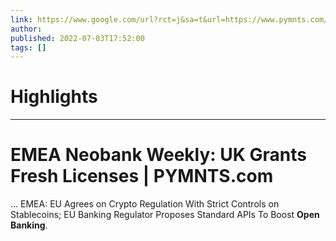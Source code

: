 ```yaml
---
link: https://www.google.com/url?rct=j&sa=t&url=https://www.pymnts.com/news/banking/2022/emea-neobank-weekly-newcomers-seek-to-differentiate-as-uk-grants-fresh-licenses-2/&ct=ga&cd=CAIyHzVmNjkxZDEzNTU2NWU1MTc6Y29tLmJyOnB0OkJSOkw&usg=AOvVaw21t70bdiNTtqSS2zVJdSlF
author:  
published: 2022-07-03T17:52:00
tags: []
---
```

# Highlights


---
# EMEA Neobank Weekly: UK Grants Fresh Licenses | PYMNTS.com
... EMEA: EU Agrees on Crypto Regulation With Strict Controls on Stablecoins; EU Banking Regulator Proposes Standard APIs To Boost **Open Banking**.
